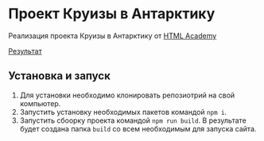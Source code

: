 # Проект Круизы в Антарктику

Реализация проекта Круизы в Антарктику от [HTML Academy](https://htmlacademy.ru/)

[Результат](https://malk1405.github.io/antarctica/)

## Установка и запуск

1. Для установки необходимо клонировать репозиотрий на свой компьютер.
2. Запустить установку необходимых пакетов командой `npm i`.
3. Запустить сбоорку проекта командой `npm run build`. В результате будет создана папка `build` со всем необходимым для запуска сайта.
